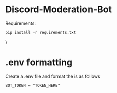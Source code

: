 # Discord-Moderation-Bot

Requirements:
```
pip install -r requirements.txt
```
\\
# .env formatting

Create a .env file and format the is as follows

```
BOT_TOKEN = "TOKEN_HERE"
```